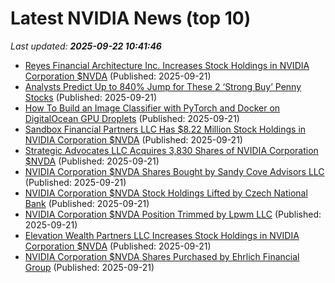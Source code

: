 # Latest NVIDIA News (top 10)
_Last updated: **2025-09-22 10:41:46**_

- [Reyes Financial Architecture Inc. Increases Stock Holdings in NVIDIA Corporation $NVDA](https://www.etfdailynews.com/2025/09/21/reyes-financial-architecture-inc-increases-stock-holdings-in-nvidia-corporation-nvda/) (Published: 2025-09-21)
- [Analysts Predict Up to 840% Jump for These 2 ‘Strong Buy’ Penny Stocks](https://finance.yahoo.com/news/analysts-predict-840-jump-2-101500067.html) (Published: 2025-09-21)
- [How To Build an Image Classifier with PyTorch and Docker on DigitalOcean GPU Droplets](https://www.digitalocean.com/community/questions/how-to-build-an-image-classifier-with-pytorch-and-docker-on-digitalocean-gpu-droplets) (Published: 2025-09-21)
- [Sandbox Financial Partners LLC Has $8.22 Million Stock Holdings in NVIDIA Corporation $NVDA](https://www.etfdailynews.com/2025/09/21/sandbox-financial-partners-llc-has-8-22-million-stock-holdings-in-nvidia-corporation-nvda/) (Published: 2025-09-21)
- [Strategic Advocates LLC Acquires 3,830 Shares of NVIDIA Corporation $NVDA](https://www.etfdailynews.com/2025/09/21/strategic-advocates-llc-acquires-3830-shares-of-nvidia-corporation-nvda/) (Published: 2025-09-21)
- [NVIDIA Corporation $NVDA Shares Bought by Sandy Cove Advisors LLC](https://www.etfdailynews.com/2025/09/21/nvidia-corporation-nvda-shares-bought-by-sandy-cove-advisors-llc/) (Published: 2025-09-21)
- [NVIDIA Corporation $NVDA Stock Holdings Lifted by Czech National Bank](https://www.etfdailynews.com/2025/09/21/nvidia-corporation-nvda-stock-holdings-lifted-by-czech-national-bank/) (Published: 2025-09-21)
- [NVIDIA Corporation $NVDA Position Trimmed by Lpwm LLC](https://www.etfdailynews.com/2025/09/21/nvidia-corporation-nvda-position-trimmed-by-lpwm-llc/) (Published: 2025-09-21)
- [Elevation Wealth Partners LLC Increases Stock Holdings in NVIDIA Corporation $NVDA](https://www.etfdailynews.com/2025/09/21/elevation-wealth-partners-llc-increases-stock-holdings-in-nvidia-corporation-nvda/) (Published: 2025-09-21)
- [NVIDIA Corporation $NVDA Shares Purchased by Ehrlich Financial Group](https://www.etfdailynews.com/2025/09/21/nvidia-corporation-nvda-shares-purchased-by-ehrlich-financial-group/) (Published: 2025-09-21)
